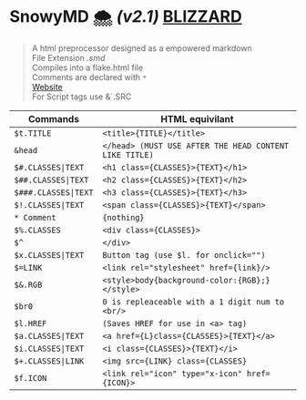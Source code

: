 # SnowyMD 🌨️ *(v2.1)* [BLIZZARD](https://h)

> A html preprocessor designed as a empowered markdown
> <br/> File Extension *.smd*
> <br/> Compiles into a flake.html file
> <br/> Comments are declared with `*`
> <br/> [Website](https://snojs.github.io/)<br/>
> For Script tags use &`.SRC


|Commands|HTML equivilant|
|-----------|-----------|
|`$t.TITLE`|`<title>{TITLE}</title>`|
|`&head`|`</head> (MUST USE AFTER THE HEAD CONTENT LIKE TITLE)`|
|`$#.CLASSES\|TEXT`|`<h1 class={CLASSES}>{TEXT}</h1>`|
|`$##.CLASSES\|TEXT`|`<h2 class={CLASSES}>{TEXT}</h2>`|
|`$###.CLASSES\|TEXT`|`<h3 class={CLASSES}>{TEXT}</h3>`|
|`$!.CLASSES\|TEXT`|`<span class={CLASSES}>{TEXT}</span>`|
|`* Comment`|`{nothing}`|
|`$%.CLASSES`|`<div class={CLASSES}>`|
|`$^`|`</div>`|
|`$x.CLASSES\|TEXT`|`Button tag (use $l. for onclick="")`|
|`$=LINK`|`<link rel="stylesheet" href={link}/>`|
|`$&.RGB`|`<style>body{background-color:{RGB};}</style>`|
|`$br0`|`0 is repleaceable with a 1 digit num to <br/>`|
|`$l.HREF`|`(Saves HREF for use in <a> tag)`|
|`$a.CLASSES\|TEXT`|`<a href={L}class={CLASSES}>{TEXT}</a>`|
|`$i.CLASSES\|TEXT`|`<i class={CLASSES}>{TEXT}</i>`|
|`$+.CLASSES\|LINK`|`<img src={LINK} class={CLASSES}`|
|`$f.ICON`|`<link rel="icon" type="x-icon" href={ICON}>`|
